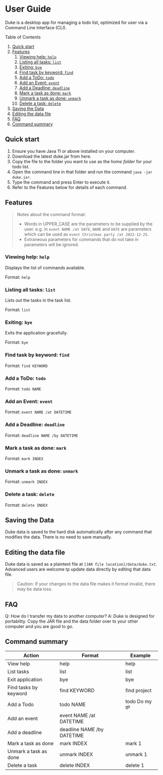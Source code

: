 # User Guide

Duke is a desktop app for managing a todo list, optimized for user via a Command Line Interface (CLI).

Table of Contents

1. [Quick start](#quick-start)
2. [Features](#features) 
    1. [Viewing help: `help`](#viewing-help-help)
    2. [Listing all tasks: `list`](#listing-all-tasks-list)
    3. [Exiting: `bye`](#exiting-bye)
    4. [Find task by keyword: `find`](#find-task-by-keyword-find)
    5. [Add a ToDo: `todo`](#add-a-todo-todo)
    6. [Add an Event: `event`](#add-an-event-event)
    7. [Add a Deadline: `deadline`](#add-a-deadline-deadline)
    8. [Mark a task as done: `mark`](#mark-a-task-as-done-mark)
    9. [Unmark a task as done: `unmark`](#unmark-a-task-as-done-unmark)
    10. [Delete a task: `delete`](#delete-a-task-delete)
3. [Saving the Data](#saving-the-data)
4. [Editing the data file](#editing-the-data-file)
5. [FAQ](#faq)
6. [Command summary](#command-summary)

## Quick start

1. Ensure you have Java 11 or above installed on your computer.
2. Download the latest duke.jar from here.
3. Copy the file to the folder you want to use as the *home folder* for your todo list. 
4. Open the command line in that folder and run the command `java -jar duke.jar`.
5. Type the command and press Enter to execute it.
6. Refer to the Features below for details of each command. 

## Features 

> Notes about the command format:
> - Words in UPPER_CASE are the parameters to be supplied by the user.
 e.g. in `event NAME /at DATE`, `NAME` and `DATE` are parameters which can be used as `event Christmas party /at 2022-12-25`.
> - Extraneous parameters for commands that do not take in parameters will be ignored.

### Viewing help: `help`

Displays the list of commands available.

Format: `help`

### Listing all tasks: `list`

Lists out the tasks in the task list.

Format: `list`

### Exiting: `bye`

Exits the application gracefully.

Format: `bye`

### Find task by keyword: `find`

Format: `find KEYWORD`

### Add a ToDo: `todo`

Format: `todo NAME`

### Add an Event: `event`

Format: `event NAME /at DATETIME`

### Add a Deadline: `deadline`

Format: `deadline NAME /by DATETIME`

### Mark a task as done: `mark`

Format: `mark INDEX`

### Unmark a task as done: `unmark`

Format: `unmark INDEX`

### Delete a task: `delete`

Format: `delete INDEX`

## Saving the Data

Duke data is saved to the hard disk automatically after any command that modifies the data. There is no need to save manually.

## Editing the data file

Duke data is saved as a plaintext file at `[JAR file location]/data/duke.txt`. Advanced users are welcome tp update data directly by editing that data file.

> Caution: If your changes to the data file makes it format invalid, there may be data loss.

## FAQ

Q: How do I transfer my data to another computer?
A: Duke is designed for portability. Copy the JAR file and the data folder over to your other computer and you are good to go.

## Command summary

| Action | Format | Example |
|--------|--------|---------|
| View help | help | help |
| List tasks | list | list |
| Exit application | bye | bye |
| Find tasks by keyword | find KEYWORD | find project | 
| Add a Todo | todo NAME | todo Do my tP |
| Add an event | event NAME /at DATETIME | |
| Add a deadline | deadline NAME /by DATETIME | |
| Mark a task as done | mark INDEX | mark 1 |
| Unmark a task as done | unmark INDEX | unmark 1 |
| Delete a task | delete INDEX | delete 1 |